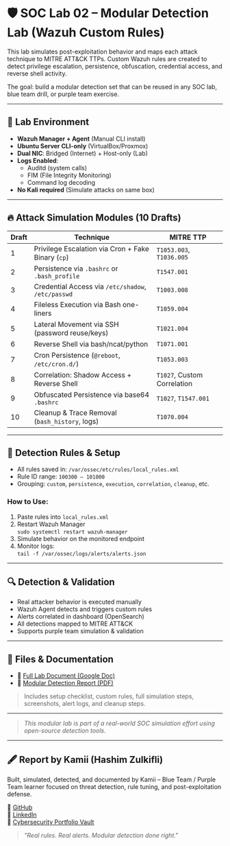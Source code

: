 # 🛡️ SOC Lab 02 – Modular Detection Lab (Wazuh Custom Rules)

This lab simulates post-exploitation behavior and maps each attack technique to MITRE ATT&CK TTPs. Custom Wazuh rules are created to detect privilege escalation, persistence, obfuscation, credential access, and reverse shell activity.

The goal: build a modular detection set that can be reused in any SOC lab, blue team drill, or purple team exercise.

---

## 🧪 Lab Environment

- **Wazuh Manager + Agent** (Manual CLI install)
- **Ubuntu Server CLI-only** (VirtualBox/Proxmox)
- **Dual NIC**: Bridged (Internet) + Host-only (Lab)
- **Logs Enabled**:
  - Auditd (system calls)
  - FIM (File Integrity Monitoring)
  - Command log decoding
- **No Kali required** (Simulate attacks on same box)

---

## 🔥 Attack Simulation Modules (10 Drafts)

| Draft | Technique | MITRE TTP |
|-------|-----------|-----------|
| 1 | Privilege Escalation via Cron + Fake Binary (`cp`) | `T1053.003`, `T1036.005` |
| 2 | Persistence via `.bashrc` or `.bash_profile` | `T1547.001` |
| 3 | Credential Access via `/etc/shadow`, `/etc/passwd` | `T1003.008` |
| 4 | Fileless Execution via Bash one-liners | `T1059.004` |
| 5 | Lateral Movement via SSH (password reuse/keys) | `T1021.004` |
| 6 | Reverse Shell via bash/ncat/python | `T1071.001` |
| 7 | Cron Persistence (`@reboot`, `/etc/cron.d/`) | `T1053.003` |
| 8 | Correlation: Shadow Access + Reverse Shell | `T1027`, Custom Correlation |
| 9 | Obfuscated Persistence via base64 `.bashrc` | `T1027`, `T1547.001` |
| 10 | Cleanup & Trace Removal (`bash_history`, logs) | `T1070.004` |

---

## 🧩 Detection Rules & Setup

- All rules saved in: `/var/ossec/etc/rules/local_rules.xml`
- Rule ID range: `100300 – 101000`
- Grouping: `custom`, `persistence`, `execution`, `correlation`, `cleanup`, etc.

### How to Use:
1. Paste rules into `local_rules.xml`
2. Restart Wazuh Manager  
   `sudo systemctl restart wazuh-manager`
3. Simulate behavior on the monitored endpoint
4. Monitor logs:  
   `tail -f /var/ossec/logs/alerts/alerts.json`

---

## 🔍 Detection & Validation

- Real attacker behavior is executed manually
- Wazuh Agent detects and triggers custom rules
- Alerts correlated in dashboard (OpenSearch)
- All detections mapped to MITRE ATT&CK
- Supports purple team simulation & validation

---

## 📂 Files & Documentation

- 📘 [Full Lab Document (Google Doc)](https://docs.google.com/document/d/1Y2FkC6LkYLrOxYcMcoFkI49VS0gGtKHXH5pqHC79rRs/edit?usp=drive_link)
- 📄 [Modular Detection Report (PDF)](https://your-pdf-link)

> Includes setup checklist, custom rules, full simulation steps, screenshots, alert logs, and cleanup steps.

---

> _This modular lab is part of a real-world SOC simulation effort using open-source detection tools._

---

## 🖋️ Report by Kamii (Hashim Zulkifli)

Built, simulated, detected, and documented by Kamii – Blue Team / Purple Team learner focused on threat detection, rule tuning, and post-exploitation defense.

🔗 [GitHub](https://github.com/Kamii-cxo)  
🔗 [LinkedIn](https://linkedin.com/in/hashim-zulkifli)  
📂 [Cybersecurity Portfolio Vault](https://drive.google.com/drive/folders/17wl9kDajrwSZJJOf9uIVusCxLa_jdcz7?usp=drive_link)

> _"Real rules. Real alerts. Modular detection done right."_

